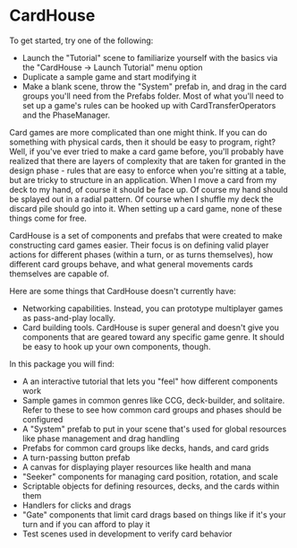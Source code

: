 # CardHouse

To get started, try one of the following:
- Launch the "Tutorial" scene to familiarize yourself with the basics via the "CardHouse -> Launch Tutorial" menu option
- Duplicate a sample game and start modifying it
- Make a blank scene, throw the "System" prefab in, and drag in the card groups you'll need from the Prefabs folder. Most of what you'll need to set up a game's rules can be hooked up with CardTransferOperators and the PhaseManager.

Card games are more complicated than one might think. If you can do something with physical cards, then it should be easy to program, right? Well, if you've ever tried to make a card game before, you'll probably have realized that there are layers of complexity that are taken for granted in the design phase - rules that are easy to enforce when you're sitting at a table, but are tricky to structure in an application. When I move a card from my deck to my hand, of course it should be face up. Of course my hand should be splayed out in a radial pattern. Of course when I shuffle my deck the discard pile should go into it. When setting up a card game, none of these things come for free.

CardHouse is a set of components and prefabs that were created to make constructing card games easier. Their focus is on defining valid player actions for different phases (within a turn, or as turns themselves), how different card groups behave, and what general movements cards themselves are capable of.

Here are some things that CardHouse doesn't currently have:
- Networking capabilities. Instead, you can prototype multiplayer games as pass-and-play locally.
- Card building tools. CardHouse is super general and doesn't give you components that are geared toward any specific game genre. It should be easy to hook up your own components, though.

In this package you will find:
- A an interactive tutorial that lets you "feel" how different components work
- Sample games in common genres like CCG, deck-builder, and solitaire. Refer to these to see how common card groups and phases should be configured
- A "System" prefab to put in your scene that's used for global resources like phase management and drag handling
- Prefabs for common card groups like decks, hands, and card grids
- A turn-passing button prefab
- A canvas for displaying player resources like health and mana
- "Seeker" components for managing card position, rotation, and scale
- Scriptable objects for defining resources, decks, and the cards within them
- Handlers for clicks and drags
- "Gate" components that limit card drags based on things like if it's your turn and if you can afford to play it
- Test scenes used in development to verify card behavior